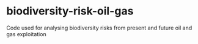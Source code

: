 # biodiversity-risk-oil-gas
Code used for analysing biodiversity risks from present and future oil and gas exploitation
